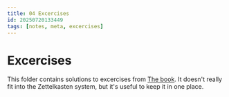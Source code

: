 ```yaml
---
title: 04 Excercises
id: 20250720133449
tags: [notes, meta, excercises]
---
```

# Excercises
This folder contains solutions to excercises from [The book]([[20250719194140]]). It doesn't really fit into the Zettelkasten system, but it's useful to keep it in one place.